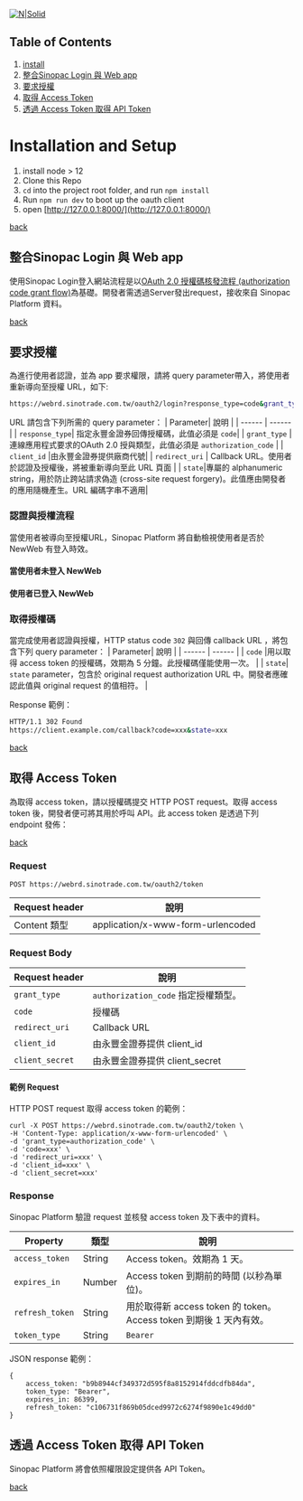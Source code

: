 
[![N|Solid](https://www.sinotrade.com.tw/img/theme/sino_logo.png)](https://www.sinotrade.com.tw/newweb)

<a id='top'></a>
## Table of Contents

1. [install](#install)
2. [整合Sinopac Login 與 Web app](#integration)
3. [要求授權](#requestAuth)
4. [取得 Access Token](#accessToken)
5. [透過 Access Token 取得 API Token](#getApiToken)

<a id='install'></a>
# Installation and Setup

1. install node > 12
2. Clone this Repo
3. `cd` into the project root folder, and run `npm install`
4. Run `npm run dev` to boot up the oauth client
4. open [http://127.0.0.1:8000/](http://127.0.0.1:8000/)

[back](#top)

<a id='integration'></a>
## 整合Sinopac Login 與 Web app

使用Sinopac Login登入網站流程是以[OAuth 2.0 授權碼核發流程 (authorization code grant flow)](https://tools.ietf.org/html/rfc6749)為基礎。開發者需透過Server發出request，接收來自 Sinopac Platform 資料。

[back](#top)

<a id='requestAuth'></a>
## 要求授權

為進行使用者認證，並為 app 要求權限，請將 query parameter帶入，將使用者重新導向至授權 URL，如下:
```sh
https://webrd.sinotrade.com.tw/oauth2/login?response_type=code&grant_type=authorization_code&client_id=xxx&redirect_uri=xxx&state=xxx
```
URL 請包含下列所需的 query parameter：
| Parameter| 說明 |
| ------ | ------ |
| `response_type`| 指定永豐金證券回傳授權碼，此值必須是 `code`|
| `grant_type` | 連線應用程式要求的OAuth 2.0 授與類型，此值必須是 `authorization_code` |
| `client_id` |由永豐金證券提供廠商代號|
| `redirect_uri` | Callback URL。使用者於認證及授權後，將被重新導向至此 URL 頁面 |
| `state`|專屬的 alphanumeric string，用於防止跨站請求偽造 (cross-site request forgery)。此值應由開發者的應用隨機產生。URL 編碼字串不適用|


### 認證與授權流程

當使用者被導向至授權URL，Sinopac Platform 將自動檢視使用者是否於 NewWeb 有登入時效。

#### 當使用者未登入 NewWeb

#### 使用者已登入 NewWeb

### 取得授權碼

當完成使用者認證與授權，HTTP status code `302` 與回傳 callback URL ，將包含下列 query parameter：
| Parameter| 說明 |
| ------ | ------ |
| `code` |用以取得 access token 的授權碼，效期為 5 分鐘。此授權碼僅能使用一次。 |
| `state`| `state` parameter，包含於 original request authorization URL 中。開發者應確認此值與 original request 的值相符。 |

Response 範例：
```sh
HTTP/1.1 302 Found
https://client.example.com/callback?code=xxx&state=xxx
```
[back](#top)

<a id='accessToken'></a>
## 取得 Access Token
為取得 access token，請以授權碼提交 HTTP POST request。取得 access token 後，開發者便可將其用於呼叫 API。此 access token 是透過下列 endpoint 發佈：

[back](#top)

### Request
```
POST https://webrd.sinotrade.com.tw/oauth2/token
```
| Request header| 說明 |
| ------ | ------ |
| Content 類型|application/x-www-form-urlencoded |

### Request Body
| Request header| 說明 |
| ------ | ------ |
| `grant_type`|`authorization_code` 指定授權類型。 |
| `code`|授權碼 |
| `redirect_uri`|Callback URL|
| `client_id`|由永豐金證券提供 client_id |
| `client_secret`|由永豐金證券提供 client_secret  |

#### 範例 Request
HTTP POST request 取得 access token 的範例：
```
curl -X POST https://webrd.sinotrade.com.tw/oauth2/token \
-H 'Content-Type: application/x-www-form-urlencoded' \
-d 'grant_type=authorization_code' \
-d 'code=xxx' \
-d 'redirect_uri=xxx' \
-d 'client_id=xxx' \
-d 'client_secret=xxx'
```
### Response
Sinopac Platform 驗證 request 並核發 access token 及下表中的資料。

| Property| 類型 | 說明 |
| ------ | ------ |------ |
| `access_token`|String|Access token。效期為 1 天。 |
| `expires_in`|Number|Access token 到期前的時間 (以秒為單位)。|
| `refresh_token`|String|用於取得新 access token 的 token。Access token 到期後 1 天內有效。|
| `token_type`|String|`Bearer` |

JSON response 範例：
```
{
	access_token: "b9b8944cf349372d595f8a8152914fddcdfb84da",
	token_type: "Bearer",
	expires_in: 86399,
	refresh_token: "c106731f869b05dced9972c6274f9890e1c49dd0"
}
```

<a id='getApiToken'></a>
## 透過 Access Token 取得 API Token
Sinopac Platform 將會依照權限設定提供各 API Token。

[back](#top)

